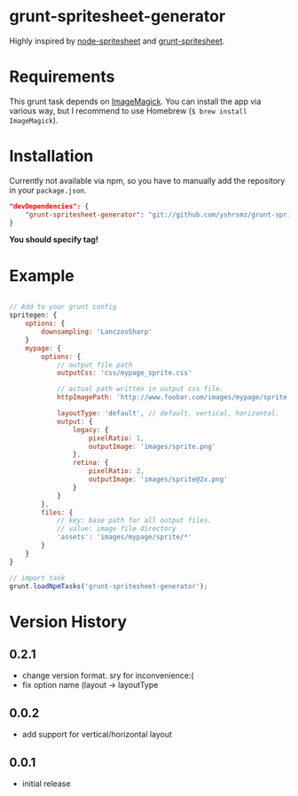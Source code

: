 grunt-spritesheet-generator
===========================

Highly inspired by [node-spritesheet](https://github.com/richardbutler/node-spritesheet) and [grunt-spritesheet](https://nicholasstephan/grunt-spritesheet).



Requirements
===========
This grunt task depends on [ImageMagick](http://www.imagemagick.org/).
You can install the app via various way, but I recommend to use Homebrew (`$ brew install ImageMagick`).

Installation
=========

Currently  not available via npm, so you have to manually add the repository in your `package.json`.

```package.json
"devDependencies": {
    "grunt-spritesheet-generator": "git://github.com/yshrsmz/grunt-spritesheet-generator#v0.2.1"
}
```  

__You should specify tag!__


Example
=======

```Gruntfile.js

// Add to your grunt config
spritegen: {
    options: {
        downsampling: 'LanczosSharp'
    }
    mypage: {
        options: {
            // output file path
            outputCss: 'css/mypage_sprite.css'

            // actual path written in output css file.
            httpImagePath: 'http://www.foobar.com/images/mypage/sprite.png',

            layoutType: 'default', // default, vertical, horizontal.
            output: {
                legacy: {
                    pixelRatio: 1,
                    outputImage: 'images/sprite.png'
                },
                retina: {
                    pixelRatio: 2,
                    outputImage: 'images/sprite@2x.png'
                }
            }
        },
        files: {
            // key: base path for all output files.
            // value: image file directory
            'assets': 'images/mypage/sprite/*'
        }
    }
}

// import task
grunt.loadNpmTasks('grunt-spritesheet-generator');

```

Version History
===============

## 0.2.1
- change version format. sry for inconvenience:(
- fix option name (layout -> layoutType

## 0.0.2
- add support for vertical/horizontal layout

## 0.0.1
- initial release
